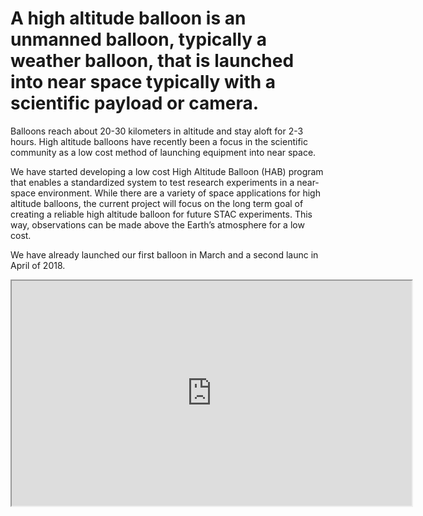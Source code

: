 # A high altitude balloon is an unmanned balloon, typically a weather balloon, that is launched into near space typically with a scientific payload or camera. 

Balloons reach about 20-30 kilometers in altitude and stay aloft for 2-3 hours. High altitude balloons have recently been a focus in the scientific community as a low cost method of launching equipment into near space. 

We have started developing a low cost High Altitude Balloon (HAB) program that enables a standardized system to test research experiments in a near-space environment. While there are a variety of space applications for high altitude balloons, the current project will focus on the long term goal of creating a reliable high altitude balloon for future STAC experiments. This way, observations can be made above the Earth’s atmosphere for a low cost.

We have already launched our first balloon in March and a second launc in April of 2018. 

<iframe class='embed-responsive-item' width='640' height='360' src='https://www.youtube.com/embed/AZQlrkHhN-U' allowfullscreen='allowfullscreen'>STAC HAB 1 Launch Video/iframe>

With our first launch we achieved an altitude of 101,000 feet and were able to recover our balloon. We launched several experiments on the balloon, one for the Koskella/Lindow labs at Berkeley, and two for NASA, working with scientists at NASA Ames and NASA JPL. We tested the adaptability of microorganisms capable of surviving harsh environments on Earth to near space. 

![](img/projects/balloon/balloon1.jpg)

The subsequent balloon launches will contain experiments that are sourced from the UC Berkeley academic community as well as from STAC. This will form the foundation of a long lasting STAC HAB program with launches for years to come. 
